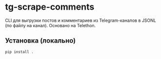 # tg-scrape-comments

CLI для выгрузки постов и комментариев из Telegram-каналов в JSONL (по файлу на канал).
Основано на Telethon. 

## Установка (локально)
```bash
pip install .
